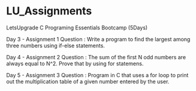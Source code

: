 # LU_Assignments


LetsUpgrade C Programing Essentials Bootcamp (5Days) 

Day 3 - Assignment 1
Question : Write a program to find the largest among three numbers using if-else statements. 

Day 4 - Assignment 2
Question : The sum of the first N odd numbers are always equal to N^2. Prove that by using for statemens. 

Day 5 - Assignment 3
Question : Program in C that uses a for loop to print out the multiplication table of a given number entered by the user.

